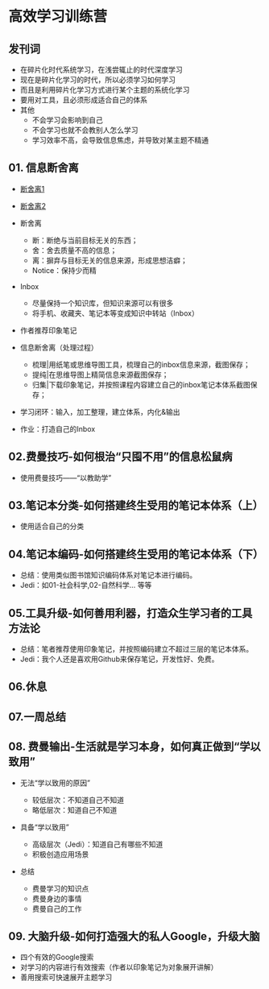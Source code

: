# 高效学习训练营

## 发刊词

* 在碎片化时代系统学习，在浅尝辄止的时代深度学习
* 现在是碎片化学习的时代，所以必须学习如何学习
* 而且是利用碎片化学习方式进行某个主题的系统化学习
* 要用对工具，且必须形成适合自己的体系
* 其他
  * 不会学习会影响到自己
  * 不会学习也就不会教别人怎么学习
  * 学习效率不高，会导致信息焦虑，并导致对某主题不精通

## 01. 信息断舍离

* [断舍离1](https://zh.wikipedia.org/wiki/%E6%96%AD%E8%88%8D%E7%A6%BB)
* [断舍离2](https://baike.baidu.com/item/%E6%96%AD%E8%88%8D%E7%A6%BB/18860382)
* 断舍离
  * 断：断绝与当前目标无关的东西；
  * 舍：舍去质量不高的信息；
  * 离：摒弃与目标无关的信息来源，形成思想洁癖；
  * Notice：保持少而精
* Inbox
  * 尽量保持一个知识库，但知识来源可以有很多
  * 将手机、收藏夹、笔记本等变成知识中转站（Inbox）
* 作者推荐印象笔记

* 信息断舍离（处理过程）
  * 梳理|用纸笔或思维导图工具，梳理自己的inbox信息来源，截图保存；
  * 提纯|在思维导图上精简信息来源截图保存；
  * 归集|下载印象笔记，并按照课程内容建立自己的inbox笔记本体系截图保存；
* 学习闭环：输入，加工整理，建立体系，内化&输出
* 作业：打造自己的Inbox

## 02.费曼技巧-如何根治“只囤不用”的信息松鼠病

* 使用费曼技巧——“以教助学”

## 03.笔记本分类-如何搭建终生受用的笔记本体系（上）

* 使用适合自己的分类

## 04.笔记本编码-如何搭建终生受用的笔记本体系（下）

* 总结：使用类似图书馆知识编码体系对笔记本进行编码。
* Jedi：如01-社会科学,02-自然科学… 等等

## 05.工具升级-如何善用利器，打造众生学习者的工具方法论

* 总结：笔者推荐使用印象笔记，并按照编码建立不超过三层的笔记本体系。
* Jedi：我个人还是喜欢用Github来保存笔记，开发性好、免费。

## 06.休息

## 07.一周总结

## 08. 费曼输出-生活就是学习本身，如何真正做到“学以致用”

* 无法“学以致用的原因”
  * 较低层次：不知道自己不知道
  * 略低层次：知道自己不知道

* 具备“学以致用”
  * 高级层次（Jedi）：知道自己有哪些不知道
  * 积极创造应用场景

* 总结
  * 费曼学习的知识点
  * 费曼身边的事情
  * 费曼自己的工作

## 09. 大脑升级-如何打造强大的私人Google，升级大脑

* 四个有效的Google搜索
* 对学习的内容进行有效搜索（作者以印象笔记为对象展开讲解）
* 善用搜索可快速展开主题学习
